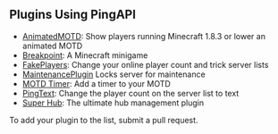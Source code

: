 ## Plugins Using PingAPI
- [AnimatedMOTD](https://www.spigotmc.org/resources/animatedmotd.67771/): Show players running Minecraft 1.8.3 or lower an animated MOTD
- [Breakpoint](https://github.com/BreakpointCrew/Breakpoint): A Minecraft minigame
- [FakePlayers](https://www.spigotmc.org/resources/fakeplayers.67575/): Change your online player count and trick server lists
- [MaintenancePlugin](https://www.spigotmc.org/resources/maintenanceplugin.8328/) Locks server for maintenance
- [MOTD Timer](https://www.spigotmc.org/resources/motd-timer.15829/): Add a timer to your MOTD
- [PingText](https://www.spigotmc.org/resources/pingtext.67597/): Change the player count on the server list to text
- [Super Hub](https://dev.bukkit.org/projects/superhub): The ultimate hub management plugin

To add your plugin to the list, submit a pull request.
